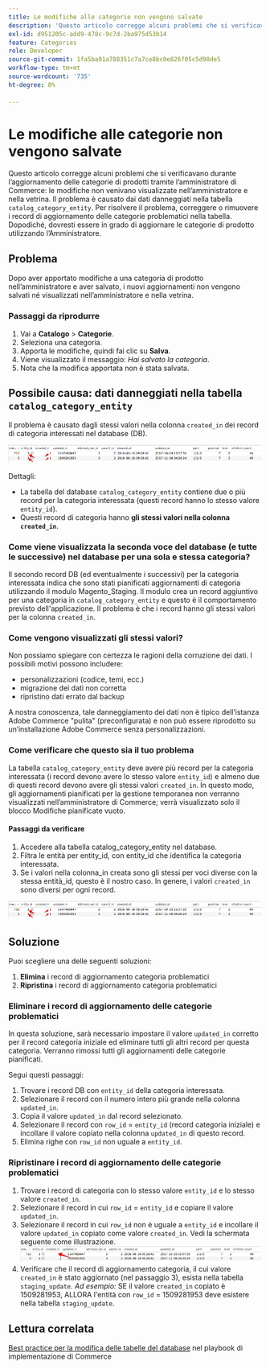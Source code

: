 ```yaml
---
title: Le modifiche alle categorie non vengono salvate
description: 'Questo articolo corregge alcuni problemi che si verificavano durante l’aggiornamento delle categorie di prodotti tramite l’amministratore di Commerce: le modifiche non venivano visualizzate nell’amministratore e nella vetrina. Il problema è causato dai dati danneggiati nella tabella "catalog_category_entity". Per risolvere il problema, correggere o rimuovere i record di aggiornamento delle categorie problematici nella tabella. Dopodiché, dovresti essere in grado di aggiornare le categorie di prodotto utilizzando l’Amministratore.'
exl-id: d951205c-add9-478c-9c7d-2ba975d53b14
feature: Categories
role: Developer
source-git-commit: 1fa5ba91a788351c7a7ce8bc0e826f05c5d98de5
workflow-type: tm+mt
source-wordcount: '735'
ht-degree: 0%

---
```


# Le modifiche alle categorie non vengono salvate

Questo articolo corregge alcuni problemi che si verificavano durante l’aggiornamento delle categorie di prodotti tramite l’amministratore di Commerce: le modifiche non venivano visualizzate nell’amministratore e nella vetrina. Il problema è causato dai dati danneggiati nella tabella `catalog_category_entity`. Per risolvere il problema, correggere o rimuovere i record di aggiornamento delle categorie problematici nella tabella. Dopodiché, dovresti essere in grado di aggiornare le categorie di prodotto utilizzando l’Amministratore.

## Problema

Dopo aver apportato modifiche a una categoria di prodotto nell’amministratore e aver salvato, i nuovi aggiornamenti non vengono salvati né visualizzati nell’amministratore e nella vetrina.

### Passaggi da riprodurre

1. Vai a **Catalogo** > **Categorie**.
1. Seleziona una categoria.
1. Apporta le modifiche, quindi fai clic su **Salva**.
1. Viene visualizzato il messaggio: *Hai salvato la categoria*.
1. Nota che la modifica apportata non è stata salvata.

## Possibile causa: dati danneggiati nella tabella `catalog_category_entity`

Il problema è causato dagli stessi valori nella colonna `created_in` dei record di categoria interessati nel database (DB).

![Dati danneggiati nella tabella catalog_category_entity](assets/catalog_category_entity.png)

Dettagli:

* La tabella del database `catalog_category_entity` contiene due o più record per la categoria interessata (questi record hanno lo stesso valore `entity_id`).
* Questi record di categoria hanno **gli stessi valori nella colonna `created_in`**.

### Come viene visualizzata la seconda voce del database (e tutte le successive) nel database per una sola e stessa categoria?

Il secondo record DB (ed eventualmente i successivi) per la categoria interessata indica che sono stati pianificati aggiornamenti di categoria utilizzando il modulo Magento\_Staging. Il modulo crea un record aggiuntivo per una categoria in `catalog_category_entity` e questo è il comportamento previsto dell&#39;applicazione. Il problema è che i record hanno gli stessi valori per la colonna `created_in`.

### Come vengono visualizzati gli stessi valori?

Non possiamo spiegare con certezza le ragioni della corruzione dei dati. I possibili motivi possono includere:

* personalizzazioni (codice, temi, ecc.)
* migrazione dei dati non corretta
* ripristino dati errato dal backup

A nostra conoscenza, tale danneggiamento dei dati non è tipico dell’istanza Adobe Commerce &quot;pulita&quot; (preconfigurata) e non può essere riprodotto su un’installazione Adobe Commerce senza personalizzazioni.

### Come verificare che questo sia il tuo problema

La tabella `catalog_category_entity` deve avere più record per la categoria interessata (i record devono avere lo stesso valore `entity_id`) e almeno due di questi record devono avere gli stessi valori `created_in`. In questo modo, gli aggiornamenti pianificati per la gestione temporanea non verranno visualizzati nell’amministratore di Commerce; verrà visualizzato solo il blocco Modifiche pianificate vuoto.

#### Passaggi da verificare

1. Accedere alla tabella catalog\_category\_entity nel database.
1. Filtra le entità per entity\_id, con entity\_id che identifica la categoria interessata.
1. Se i valori nella colonna\_in creata sono gli stessi per voci diverse con la stessa entità\_id, questo è il nostro caso. In genere, i valori `created_in` sono diversi per ogni record.

![Dati danneggiati nella tabella catalog_category_entity](assets/catalog_category_entity.png)

## Soluzione

Puoi scegliere una delle seguenti soluzioni:

1. **Elimina** i record di aggiornamento categoria problematici
1. **Ripristina** i record di aggiornamento categoria problematici

### Eliminare i record di aggiornamento delle categorie problematici

In questa soluzione, sarà necessario impostare il valore `updated_in` corretto per il record categoria iniziale ed eliminare tutti gli altri record per questa categoria. Verranno rimossi tutti gli aggiornamenti delle categorie pianificati.

Segui questi passaggi:

1. Trovare i record DB con `entity_id` della categoria interessata.
1. Selezionare il record con il numero intero più grande nella colonna `updated_in`.
1. Copia il valore `updated_in` dal record selezionato.
1. Selezionare il record con `row_id` = `entity_id` (record categoria iniziale) e incollare il valore copiato nella colonna `updated_in` di questo record.
1. Elimina righe con `row_id` non uguale a `entity_id`.

### Ripristinare i record di aggiornamento delle categorie problematici

1. Trovare i record di categoria con lo stesso valore `entity_id` e lo stesso valore `created_in`.
1. Selezionare il record in cui `row_id` = `entity_id` e copiare il valore `updated_in`.
1. Selezionare il record in cui `row_id` non è uguale a `entity_id` e incollare il valore `updated_in` copiato come valore `created_in`. Vedi la schermata seguente come illustrazione.    ![Copia del valore created_in.png](assets/copy_created-in_value.png)
1. Verificare che il record di aggiornamento categoria, il cui valore `created_in` è stato aggiornato (nel passaggio 3), esista nella tabella `staging_update`. *Ad esempio:* SE il valore `created_in` copiato è 1509281953, ALLORA l&#39;entità con `row_id` = 1509281953 deve esistere nella tabella `staging_update`.

## Lettura correlata

[Best practice per la modifica delle tabelle del database](https://experienceleague.adobe.com/en/docs/commerce-operations/implementation-playbook/best-practices/development/modifying-core-and-third-party-tables#why-adobe-recommends-avoiding-modifications) nel playbook di implementazione di Commerce
